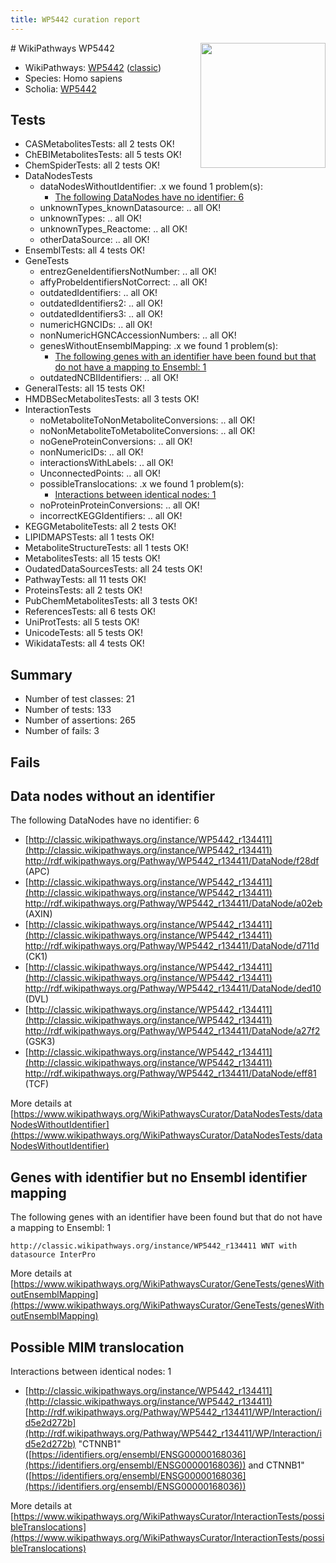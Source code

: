 ```yaml
---
title: WP5442 curation report
---
```


<img style="float: right; width: 200px" src="https://upload.wikimedia.org/wikipedia/commons/thumb/8/83/Wplogo_with_text_500.png/640px-Wplogo_with_text_500.png" />
# WikiPathways WP5442

* WikiPathways: [WP5442](https://wikipathways.org/pathways/WP5442) ([classic](https://classic.wikipathways.org/instance/WP5442))
* Species: Homo sapiens
* Scholia: [WP5442](https://scholia.toolforge.org/wikipathways/WP5442)
## Tests
* CASMetabolitesTests: all 2 tests OK!
* ChEBIMetabolitesTests: all 5 tests OK!
* ChemSpiderTests: all 2 tests OK!
* DataNodesTests
    * dataNodesWithoutIdentifier: .x we found 1 problem(s):
        * [The following DataNodes have no identifier: 6](#d2d32fa5)
    * unknownTypes_knownDatasource: .. all OK!
    * unknownTypes: .. all OK!
    * unknownTypes_Reactome: .. all OK!
    * otherDataSource: .. all OK!
* EnsemblTests: all 4 tests OK!
* GeneTests
    * entrezGeneIdentifiersNotNumber: .. all OK!
    * affyProbeIdentifiersNotCorrect: .. all OK!
    * outdatedIdentifiers: .. all OK!
    * outdatedIdentifiers2: .. all OK!
    * outdatedIdentifiers3: .. all OK!
    * numericHGNCIDs: .. all OK!
    * nonNumericHGNCAccessionNumbers: .. all OK!
    * genesWithoutEnsemblMapping: .x we found 1 problem(s):
        * [The following genes with an identifier have been found but that do not have a mapping to Ensembl: 1](#40286d83)
    * outdatedNCBIIdentifiers: .. all OK!
* GeneralTests: all 15 tests OK!
* HMDBSecMetabolitesTests: all 3 tests OK!
* InteractionTests
    * noMetaboliteToNonMetaboliteConversions: .. all OK!
    * noNonMetaboliteToMetaboliteConversions: .. all OK!
    * noGeneProteinConversions: .. all OK!
    * nonNumericIDs: .. all OK!
    * interactionsWithLabels: .. all OK!
    * UnconnectedPoints: .. all OK!
    * possibleTranslocations: .x we found 1 problem(s):
        * [Interactions between identical nodes: 1](#1c118206)
    * noProteinProteinConversions: .. all OK!
    * incorrectKEGGIdentifiers: .. all OK!
* KEGGMetaboliteTests: all 2 tests OK!
* LIPIDMAPSTests: all 1 tests OK!
* MetaboliteStructureTests: all 1 tests OK!
* MetabolitesTests: all 15 tests OK!
* OudatedDataSourcesTests: all 24 tests OK!
* PathwayTests: all 11 tests OK!
* ProteinsTests: all 2 tests OK!
* PubChemMetabolitesTests: all 3 tests OK!
* ReferencesTests: all 6 tests OK!
* UniProtTests: all 5 tests OK!
* UnicodeTests: all 5 tests OK!
* WikidataTests: all 4 tests OK!


## Summary

* Number of test classes: 21
* Number of tests: 133
* Number of assertions: 265
* Number of fails: 3

## Fails

<a name="d2d32fa5" />

## Data nodes without an identifier

The following DataNodes have no identifier: 6

* [http://classic.wikipathways.org/instance/WP5442_r134411](http://classic.wikipathways.org/instance/WP5442_r134411) http://rdf.wikipathways.org/Pathway/WP5442_r134411/DataNode/f28df (APC)
* [http://classic.wikipathways.org/instance/WP5442_r134411](http://classic.wikipathways.org/instance/WP5442_r134411) http://rdf.wikipathways.org/Pathway/WP5442_r134411/DataNode/a02eb (AXIN)
* [http://classic.wikipathways.org/instance/WP5442_r134411](http://classic.wikipathways.org/instance/WP5442_r134411) http://rdf.wikipathways.org/Pathway/WP5442_r134411/DataNode/d711d (CK1)
* [http://classic.wikipathways.org/instance/WP5442_r134411](http://classic.wikipathways.org/instance/WP5442_r134411) http://rdf.wikipathways.org/Pathway/WP5442_r134411/DataNode/ded10 (DVL)
* [http://classic.wikipathways.org/instance/WP5442_r134411](http://classic.wikipathways.org/instance/WP5442_r134411) http://rdf.wikipathways.org/Pathway/WP5442_r134411/DataNode/a27f2 (GSK3)
* [http://classic.wikipathways.org/instance/WP5442_r134411](http://classic.wikipathways.org/instance/WP5442_r134411) http://rdf.wikipathways.org/Pathway/WP5442_r134411/DataNode/eff81 (TCF)


More details at [https://www.wikipathways.org/WikiPathwaysCurator/DataNodesTests/dataNodesWithoutIdentifier](https://www.wikipathways.org/WikiPathwaysCurator/DataNodesTests/dataNodesWithoutIdentifier)

<a name="40286d83" />

## Genes with identifier but no Ensembl identifier mapping

The following genes with an identifier have been found but that do not have a mapping to Ensembl: 1
```
http://classic.wikipathways.org/instance/WP5442_r134411 WNT with datasource InterPro
```

More details at [https://www.wikipathways.org/WikiPathwaysCurator/GeneTests/genesWithoutEnsemblMapping](https://www.wikipathways.org/WikiPathwaysCurator/GeneTests/genesWithoutEnsemblMapping)

<a name="1c118206" />

## Possible MIM translocation

Interactions between identical nodes: 1

* [http://classic.wikipathways.org/instance/WP5442_r134411](http://classic.wikipathways.org/instance/WP5442_r134411) [http://rdf.wikipathways.org/Pathway/WP5442_r134411/WP/Interaction/id5e2d272b](http://rdf.wikipathways.org/Pathway/WP5442_r134411/WP/Interaction/id5e2d272b) "CTNNB1" ([https://identifiers.org/ensembl/ENSG00000168036](https://identifiers.org/ensembl/ENSG00000168036)) and 
CTNNB1" ([https://identifiers.org/ensembl/ENSG00000168036](https://identifiers.org/ensembl/ENSG00000168036))


More details at [https://www.wikipathways.org/WikiPathwaysCurator/InteractionTests/possibleTranslocations](https://www.wikipathways.org/WikiPathwaysCurator/InteractionTests/possibleTranslocations)


